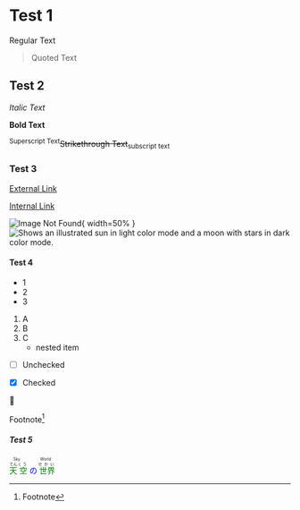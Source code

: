 # Test 1
Regular Text
> Quoted Text

## Test 2
*Italic Text*

**Bold Text**

<sup>Superscript Text</sup>~~Strikethrough Text~~<sub>subscript text</sub>

### Test 3
[External Link]()

[Internal Link]()

![Image Not Found](https://user-images.githubusercontent.com/25423296/163456779-a8556205-d0a5-45e2-ac17-42d089e3c3f8.png){ width=50% }
<picture>
  <source media="(prefers-color-scheme: dark)" srcset="https://user-images.githubusercontent.com/25423296/163456776-7f95b81a-f1ed-45f7-b7ab-8fa810d529fa.png">
  <source media="(prefers-color-scheme: light)" srcset="https://user-images.githubusercontent.com/25423296/163456779-a8556205-d0a5-45e2-ac17-42d089e3c3f8.png">
  <img alt="Shows an illustrated sun in light color mode and a moon with stars in dark color mode." src="https://user-images.githubusercontent.com/25423296/163456779-a8556205-d0a5-45e2-ac17-42d089e3c3f8.png">
</picture>
#### Test 4

- 1
- 2
- 3
1. A
2. B
3. C
   - nested item
- [ ] Unchecked

- [x] Checked

:ghost:

Footnote[^1]

##### Test 5<!--Comment-->

<ruby>
  <ruby>
    <span style="color:green;">天</span><rt>てん</rt>
    <span style="color:green;">空</span><rt>くう</rt>
    <span style="color:blue;">の</span><rt></rt>
    <span style="color:green;">世界</span><rt>せかい</rt>
  </ruby>
    <rt>Sky World</rt>
</ruby>

[^1]: Footnote
